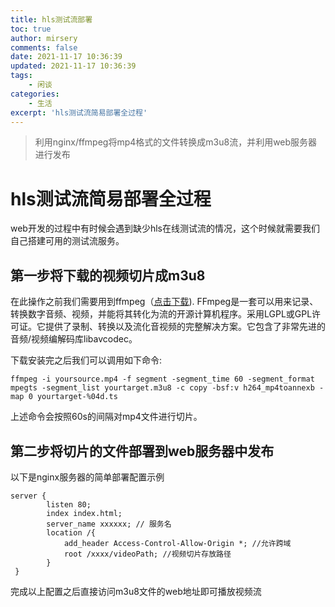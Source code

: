 ```yaml
---
title: hls测试流部署
toc: true
author: mirsery
comments: false
date: 2021-11-17 10:36:39
updated: 2021-11-17 10:36:39
tags: 
	- 闲谈
categories:	
	- 生活
excerpt: 'hls测试流简易部署全过程'	
---
```


> 利用nginx/ffmpeg将mp4格式的文件转换成m3u8流，并利用web服务器进行发布 

<!-- toc -->

# hls测试流简易部署全过程

web开发的过程中有时候会遇到缺少hls在线测试流的情况，这个时候就需要我们自己搭建可用的测试流服务。

## 第一步将下载的视频切片成m3u8
    
在此操作之前我们需要用到ffmpeg（[点击下载](https://ffmpeg.org/download.html)). FFmpeg是一套可以用来记录、转换数字音频、视频，并能将其转化为流的开源计算机程序。采用LGPL或GPL许可证。它提供了录制、转换以及流化音视频的完整解决方案。它包含了非常先进的音频/视频编解码库libavcodec。

下载安装完之后我们可以调用如下命令:

```shell
ffmpeg -i yoursource.mp4 -f segment -segment_time 60 -segment_format mpegts -segment_list yourtarget.m3u8 -c copy -bsf:v h264_mp4toannexb -map 0 yourtarget-%04d.ts
```
上述命令会按照60s的间隔对mp4文件进行切片。


## 第二步将切片的文件部署到web服务器中发布

以下是nginx服务器的简单部署配置示例

```
server {
        listen 80;
        index index.html;
        server_name xxxxxx; // 服务名
        location /{
            add_header Access-Control-Allow-Origin *; //允许跨域
            root /xxxx/videoPath; //视频切片存放路径
        }
 }
```

完成以上配置之后直接访问m3u8文件的web地址即可播放视频流